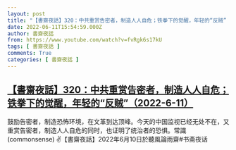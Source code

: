 ```yaml
---
layout: post
title: "【書齋夜話】320：中共重赏告密者，制造人人自危；铁拳下的觉醒，年轻的“反贼”（2022-6-11）"
date: 2022-06-11T15:54:59.000Z
author: 書齋夜話
from: https://www.youtube.com/watch?v=fvRgk6s17kU
tags: [ 書齋夜話 ]
comments: True
categories: [ 書齋夜話 ]
---
```

<!--1654962899000-->
[【書齋夜話】320：中共重赏告密者，制造人人自危；铁拳下的觉醒，年轻的“反贼”（2022-6-11）](https://www.youtube.com/watch?v=fvRgk6s17kU)
------

<div>
鼓励告密者，制造恐怖环境，在文革到达顶峰。今天的中国监视已经无处不在，又重赏告密者，制造人人自危的同时，也证明了统治者的恐惧。常識(commonsense) ✌【書齋夜話】2022年6月10日於聽風論雨齋#书斋夜话
</div>
